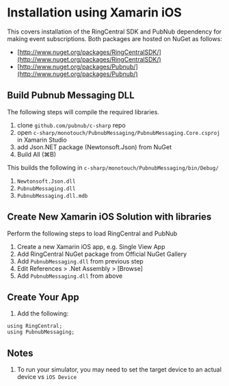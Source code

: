 # Installation using Xamarin iOS

This covers installation of the RingCentral SDK and PubNub dependency for making event subscriptions. Both packages are hosted on NuGet as follows:

* [http://www.nuget.org/packages/RingCentralSDK/](http://www.nuget.org/packages/RingCentralSDK/)
* [http://www.nuget.org/packages/Pubnub/](http://www.nuget.org/packages/Pubnub/)

## Build Pubnub Messaging DLL

The following steps will compile the required libraries.

1. clone `github.com/pubnub/c-sharp` repo
1. open `c-sharp/monotouch/PubnubMessaging/PubnubMessaging.Core.csproj` in Xamarin Studio
1. add Json.NET package (Newtonsoft.Json) from NuGet
1. Build All (&#8984;B)

This builds the following in `c-sharp/monotouch/PubnubMessaging/bin/Debug/`

1. `Newtonsoft.Json.dll`
1. `PubnubMessaging.dll`
1. `PubnubMessaging.dll.mdb`

## Create New Xamarin iOS Solution with libraries

Perform the following steps to load RingCentral and PubNub

1. Create a new Xamarin iOS app, e.g. Single View App
1. Add RingCentral NuGet package from Official NuGet Gallery
1. Add `PubnubMessaging.dll` from previous step
  1. Edit References &gt; .Net Assembly &gt; [Browse]
  1. Add `PubnubMessaging.dll` from above

## Create Your App

1. Add the following:

```
using RingCentral;
using PubnubMessaging;
```

## Notes

1. To run your simulator, you may need to set the target device to an actual device vs `iOS Device`


